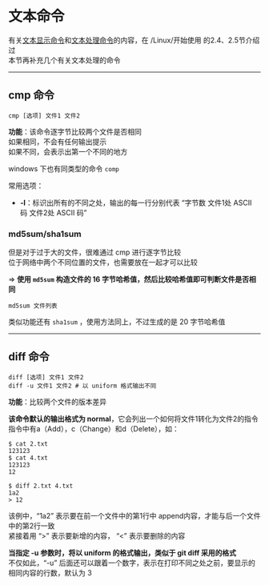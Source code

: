 # 文本命令  

有关[文本显示命令](../1-2.开始使用/2.4.文本显示命令.md)和[文本处理命令](../1-2.开始使用/2.5.文本处理命令.md)的内容，在 /Linux/开始使用 的2.4、2.5节介绍过  
本节再补充几个有关文本处理的命令  

-----------------

## cmp 命令
``` Shell
cmp [选项] 文件1 文件2
```
**功能**：该命令逐字节比较两个文件是否相同  
如果相同，不会有任何输出提示  
如果不同，会表示出第一个不同的地方  

windows 下也有同类型的命令 `comp`  

常用选项：  
* **-l**：标识出所有的不同之处，输出的每一行分别代表 “字节数 文件1处 ASCII 码 文件2处 ASCII 码”  

### md5sum/sha1sum
但是对于过于大的文件，很难通过 cmp 进行逐字节比较  
位于网络中两个不同位置的文件，也需要放在一起才可以比较  

=> **使用 `md5sum` 构造文件的 16 字节哈希值，然后比较哈希值即可判断文件是否相同**  
``` Shell
md5sum 文件列表
```
类似功能还有 `sha1sum` ，使用方法同上，不过生成的是 20 字节哈希值  

-------------

## diff 命令
``` Shell
diff [选项] 文件1 文件2
diff -u 文件1 文件2 # 以 uniform 格式输出不同
```
**功能**：比较两个文件的版本差异  

**该命令默认的输出格式为 normal**，它会列出一个如何将文件1转化为文件2的指令  
指令中有a（Add），c（Change）和d（Delete），如：  
``` Shell
$ cat 2.txt 
123123
$ cat 4.txt 
123123
12

$ diff 2.txt 4.txt
1a2
> 12
```
该例中，“1a2” 表示要在前一个文件中的第1行中 append内容，才能与后一个文件中的第2行一致  
紧接着用 “>” 表示要新增的内容， “<” 表示要删除的内容  

**当指定 -u 参数时，将以 uniform 的格式输出，类似于 git diff 采用的格式**  
不仅如此，“-u” 后面还可以跟着一个数字，表示在打印不同之处之前，要显示的相同内容的行数，默认为 3  